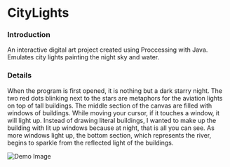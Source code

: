 # CityLights

### Introduction
An interactive digital art project created using Proccessing with Java. 
Emulates city lights painting the night sky and water. 

### Details
When the program is first opened, it is nothing but a dark starry night. The two red dots blinking next to the stars are metaphors for the aviation lights on top of tall buildings. The middle section of the canvas are filled with windows of buildings. While moving your cursor, if it touches a window, it will light up. Instead of drawing literal buildings, I wanted to make up the building with lit up windows because at night, that is all you can see. As more windows light up, the bottom section, which represents the river, begins to sparkle from the reflected light of the buildings. 

![Demo Image](https://i.imgur.com/yj6tmyK.png)
